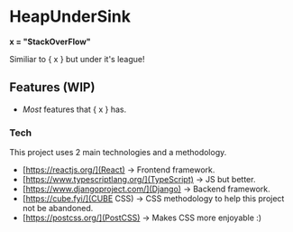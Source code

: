 # HeapUnderSink

**x = "StackOverFlow"**

Similiar to { x } but under it's league!


## Features (WIP)
- *Most* features that { x } has.

### Tech
This project uses 2 main technologies and a methodology.
- [https://reactjs.org/](React) -> Frontend framework.
- [https://www.typescriptlang.org/](TypeScript) -> JS but better.
- [https://www.djangoproject.com/](Django) -> Backend framework.
- [https://cube.fyi/](CUBE CSS) -> CSS methodology to help this project not be abandoned.
- [https://postcss.org/](PostCSS) -> Makes CSS more enjoyable :)